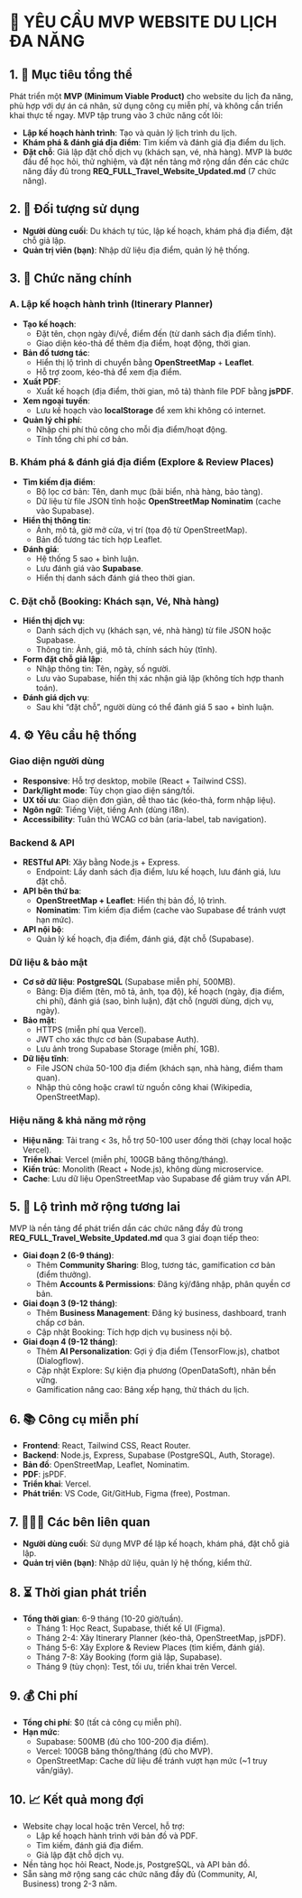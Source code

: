 # 📘 YÊU CẦU MVP WEBSITE DU LỊCH ĐA NĂNG

## 1. 🎯 Mục tiêu tổng thể
Phát triển một **MVP (Minimum Viable Product)** cho website du lịch đa năng, phù hợp với dự án cá nhân, sử dụng công cụ miễn phí, và không cần triển khai thực tế ngay. MVP tập trung vào 3 chức năng cốt lõi:
- **Lập kế hoạch hành trình**: Tạo và quản lý lịch trình du lịch.
- **Khám phá & đánh giá địa điểm**: Tìm kiếm và đánh giá địa điểm du lịch.
- **Đặt chỗ**: Giả lập đặt chỗ dịch vụ (khách sạn, vé, nhà hàng).
MVP là bước đầu để học hỏi, thử nghiệm, và đặt nền tảng mở rộng dần đến các chức năng đầy đủ trong **REQ_FULL_Travel_Website_Updated.md** (7 chức năng).

## 2. 👥 Đối tượng sử dụng
- **Người dùng cuối**: Du khách tự túc, lập kế hoạch, khám phá địa điểm, đặt chỗ giả lập.
- **Quản trị viên (bạn)**: Nhập dữ liệu địa điểm, quản lý hệ thống.

## 3. 🧱 Chức năng chính

### A. Lập kế hoạch hành trình (Itinerary Planner)
- **Tạo kế hoạch**:
  - Đặt tên, chọn ngày đi/về, điểm đến (từ danh sách địa điểm tĩnh).
  - Giao diện kéo-thả để thêm địa điểm, hoạt động, thời gian.
- **Bản đồ tương tác**:
  - Hiển thị lộ trình di chuyển bằng **OpenStreetMap** + **Leaflet**.
  - Hỗ trợ zoom, kéo-thả để xem địa điểm.
- **Xuất PDF**:
  - Xuất kế hoạch (địa điểm, thời gian, mô tả) thành file PDF bằng **jsPDF**.
- **Xem ngoại tuyến**:
  - Lưu kế hoạch vào **localStorage** để xem khi không có internet.
- **Quản lý chi phí**:
  - Nhập chi phí thủ công cho mỗi địa điểm/hoạt động.
  - Tính tổng chi phí cơ bản.

### B. Khám phá & đánh giá địa điểm (Explore & Review Places)
- **Tìm kiếm địa điểm**:
  - Bộ lọc cơ bản: Tên, danh mục (bãi biển, nhà hàng, bảo tàng).
  - Dữ liệu từ file JSON tĩnh hoặc **OpenStreetMap Nominatim** (cache vào Supabase).
- **Hiển thị thông tin**:
  - Ảnh, mô tả, giờ mở cửa, vị trí (tọa độ từ OpenStreetMap).
  - Bản đồ tương tác tích hợp Leaflet.
- **Đánh giá**:
  - Hệ thống 5 sao + bình luận.
  - Lưu đánh giá vào **Supabase**.
  - Hiển thị danh sách đánh giá theo thời gian.

### C. Đặt chỗ (Booking: Khách sạn, Vé, Nhà hàng)
- **Hiển thị dịch vụ**:
  - Danh sách dịch vụ (khách sạn, vé, nhà hàng) từ file JSON hoặc Supabase.
  - Thông tin: Ảnh, giá, mô tả, chính sách hủy (tĩnh).
- **Form đặt chỗ giả lập**:
  - Nhập thông tin: Tên, ngày, số người.
  - Lưu vào Supabase, hiển thị xác nhận giả lập (không tích hợp thanh toán).
- **Đánh giá dịch vụ**:
  - Sau khi “đặt chỗ”, người dùng có thể đánh giá 5 sao + bình luận.

## 4. ⚙️ Yêu cầu hệ thống

### Giao diện người dùng
- **Responsive**: Hỗ trợ desktop, mobile (React + Tailwind CSS).
- **Dark/light mode**: Tùy chọn giao diện sáng/tối.
- **UX tối ưu**: Giao diện đơn giản, dễ thao tác (kéo-thả, form nhập liệu).
- **Ngôn ngữ**: Tiếng Việt, tiếng Anh (dùng i18n).
- **Accessibility**: Tuân thủ WCAG cơ bản (aria-label, tab navigation).

### Backend & API
- **RESTful API**: Xây bằng Node.js + Express.
  - Endpoint: Lấy danh sách địa điểm, lưu kế hoạch, lưu đánh giá, lưu đặt chỗ.
- **API bên thứ ba**:
  - **OpenStreetMap + Leaflet**: Hiển thị bản đồ, lộ trình.
  - **Nominatim**: Tìm kiếm địa điểm (cache vào Supabase để tránh vượt hạn mức).
- **API nội bộ**:
  - Quản lý kế hoạch, địa điểm, đánh giá, đặt chỗ (Supabase).

### Dữ liệu & bảo mật
- **Cơ sở dữ liệu**: **PostgreSQL** (Supabase miễn phí, 500MB).
  - Bảng: Địa điểm (tên, mô tả, ảnh, tọa độ), kế hoạch (ngày, địa điểm, chi phí), đánh giá (sao, bình luận), đặt chỗ (người dùng, dịch vụ, ngày).
- **Bảo mật**:
  - HTTPS (miễn phí qua Vercel).
  - JWT cho xác thực cơ bản (Supabase Auth).
  - Lưu ảnh trong Supabase Storage (miễn phí, 1GB).
- **Dữ liệu tĩnh**:
  - File JSON chứa 50-100 địa điểm (khách sạn, nhà hàng, điểm tham quan).
  - Nhập thủ công hoặc crawl từ nguồn công khai (Wikipedia, OpenStreetMap).

### Hiệu năng & khả năng mở rộng
- **Hiệu năng**: Tải trang < 3s, hỗ trợ 50-100 user đồng thời (chạy local hoặc Vercel).
- **Triển khai**: Vercel (miễn phí, 100GB băng thông/tháng).
- **Kiến trúc**: Monolith (React + Node.js), không dùng microservice.
- **Cache**: Lưu dữ liệu OpenStreetMap vào Supabase để giảm truy vấn API.

## 5. 🧪 Lộ trình mở rộng tương lai
MVP là nền tảng để phát triển dần các chức năng đầy đủ trong **REQ_FULL_Travel_Website_Updated.md** qua 3 giai đoạn tiếp theo:
- **Giai đoạn 2 (6-9 tháng)**:
  - Thêm **Community Sharing**: Blog, tương tác, gamification cơ bản (điểm thưởng).
  - Thêm **Accounts & Permissions**: Đăng ký/đăng nhập, phân quyền cơ bản.
- **Giai đoạn 3 (9-12 tháng)**:
  - Thêm **Business Management**: Đăng ký business, dashboard, tranh chấp cơ bản.
  - Cập nhật Booking: Tích hợp dịch vụ business nội bộ.
- **Giai đoạn 4 (9-12 tháng)**:
  - Thêm **AI Personalization**: Gợi ý địa điểm (TensorFlow.js), chatbot (Dialogflow).
  - Cập nhật Explore: Sự kiện địa phương (OpenDataSoft), nhãn bền vững.
  - Gamification nâng cao: Bảng xếp hạng, thử thách du lịch.

## 6. 📚 Công cụ miễn phí
- **Frontend**: React, Tailwind CSS, React Router.
- **Backend**: Node.js, Express, Supabase (PostgreSQL, Auth, Storage).
- **Bản đồ**: OpenStreetMap, Leaflet, Nominatim.
- **PDF**: jsPDF.
- **Triển khai**: Vercel.
- **Phát triển**: VS Code, Git/GitHub, Figma (free), Postman.

## 7. 🧑‍🤝‍🧑 Các bên liên quan
- **Người dùng cuối**: Sử dụng MVP để lập kế hoạch, khám phá, đặt chỗ giả lập.
- **Quản trị viên (bạn)**: Nhập dữ liệu, quản lý hệ thống, kiểm thử.

## 8. ⏳ Thời gian phát triển
- **Tổng thời gian**: 6-9 tháng (10-20 giờ/tuần).
  - Tháng 1: Học React, Supabase, thiết kế UI (Figma).
  - Tháng 2-4: Xây Itinerary Planner (kéo-thả, OpenStreetMap, jsPDF).
  - Tháng 5-6: Xây Explore & Review Places (tìm kiếm, đánh giá).
  - Tháng 7-8: Xây Booking (form giả lập, Supabase).
  - Tháng 9 (tùy chọn): Test, tối ưu, triển khai trên Vercel.

## 9. 💰 Chi phí
- **Tổng chi phí**: $0 (tất cả công cụ miễn phí).
- **Hạn mức**:
  - Supabase: 500MB (đủ cho 100-200 địa điểm).
  - Vercel: 100GB băng thông/tháng (đủ cho MVP).
  - OpenStreetMap: Cache dữ liệu để tránh vượt hạn mức (~1 truy vấn/giây).

## 10. 📈 Kết quả mong đợi
- Website chạy local hoặc trên Vercel, hỗ trợ:
  - Lập kế hoạch hành trình với bản đồ và PDF.
  - Tìm kiếm, đánh giá địa điểm.
  - Giả lập đặt chỗ dịch vụ.
- Nền tảng học hỏi React, Node.js, PostgreSQL, và API bản đồ.
- Sẵn sàng mở rộng sang các chức năng đầy đủ (Community, AI, Business) trong 2-3 năm.